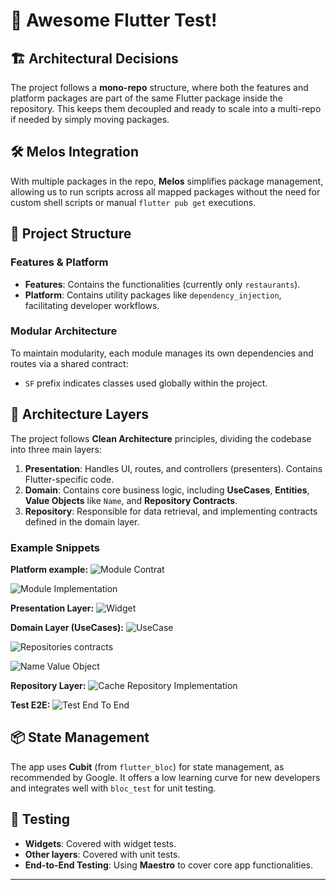 # 🚀 Awesome Flutter Test!

## 🏗 Architectural Decisions

The project follows a **mono-repo** structure, where both the features and platform packages are part of the same Flutter package inside the repository. This keeps them decoupled and ready to scale into a multi-repo if needed by simply moving packages.

## 🛠 Melos Integration

With multiple packages in the repo, **Melos** simplifies package management, allowing us to run scripts across all mapped packages without the need for custom shell scripts or manual `flutter pub get` executions.

## 📂 Project Structure

### Features & Platform

- **Features**: Contains the functionalities (currently only `restaurants`).
- **Platform**: Contains utility packages like `dependency_injection`, facilitating developer workflows.

### Modular Architecture

To maintain modularity, each module manages its own dependencies and routes via a shared contract:
- `SF` prefix indicates classes used globally within the project.

## 🧱 Architecture Layers

The project follows **Clean Architecture** principles, dividing the codebase into three main layers:

1. **Presentation**: Handles UI, routes, and controllers (presenters). Contains Flutter-specific code.
2. **Domain**: Contains core business logic, including **UseCases**, **Entities**, **Value Objects** like `Name`, and **Repository Contracts**.
3. **Repository**: Responsible for data retrieval, and implementing contracts defined in the domain layer.

### Example Snippets

**Platform example:**
![Module Contrat](https://github.com/user-attachments/assets/ba4f076a-3709-4f0e-8451-a5080c37d995)


![Module Implementation](https://github.com/user-attachments/assets/899e1df2-b041-44a0-b0a4-017e97835a9a)


**Presentation Layer:**
![Widget](https://github.com/user-attachments/assets/0f8b0ae4-8898-4571-82ca-00f5c3c9f309)

**Domain Layer (UseCases):**
![UseCase](https://github.com/user-attachments/assets/43c3e5b2-0be7-467c-9414-a5c6603e0b79)

![Repositories contracts](https://github.com/user-attachments/assets/1c593112-697d-4462-8980-deffabb89857)

![Name Value Object](https://github.com/user-attachments/assets/6bc4c8f7-4f5d-42ab-b50b-b42d2d703436)

**Repository Layer:**
![Cache Repository Implementation](https://github.com/user-attachments/assets/f9dd7678-943d-4d04-86f0-e27c332b48e3)

**Test E2E:**
![Test End To End](https://github.com/user-attachments/assets/0565fd1f-b8e1-4ed1-a5cb-9a0b2730493e)



## 📦 State Management

The app uses **Cubit** (from `flutter_bloc`) for state management, as recommended by Google. It offers a low learning curve for new developers and integrates well with `bloc_test` for unit testing.

## 🧪 Testing

- **Widgets**: Covered with widget tests.
- **Other layers**: Covered with unit tests.
- **End-to-End Testing**: Using **Maestro** to cover core app functionalities.


------


